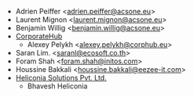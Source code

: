 - Adrien Peiffer \<<adrien.peiffer@acsone.eu>\>
- Laurent Mignon \<<laurent.mignon@acsone.eu>\>
- Benjamin Willig \<<benjamin.willig@acsone.eu>\>
- [CorporateHub](https://corporatehub.eu/)
  - Alexey Pelykh \<<alexey.pelykh@corphub.eu>\>
- Saran Lim. \<<saranl@ecosoft.co.th>\>
- Foram Shah \<<foram.shah@initos.com>\>
- Houssine Bakkali \<<houssine.bakkali@eezee-it.com>\>
- [Heliconia Solutions Pvt. Ltd.](https://www.heliconia.io)
  - Bhavesh Heliconia

